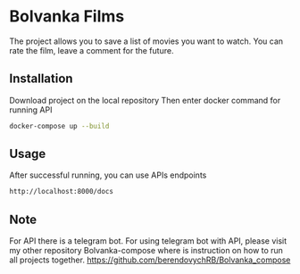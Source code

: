 # Bolvanka Films

The project allows you to save a list of movies you want to watch. You can rate the film, leave a comment for the future.

## Installation

Download project on the local repository
Then enter docker command for running API

```bash
docker-compose up --build
```

## Usage
After successful running, you can use APIs endpoints

```bash
http://localhost:8000/docs
```

## Note
For API there is a telegram bot. For using telegram bot with API, please visit my other repository Bolvanka-compose where is instruction on how to run all projects together.
https://github.com/berendovychRB/Bolvanka_compose
